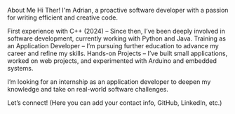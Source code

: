 About Me
Hi Ther! I'm Adrian, a proactive software developer with a passion for writing efficient and creative code.

First experience with C++ (2024) – Since then, I’ve been deeply involved in software development, currently working with Python and Java.
Training as an Application Developer – I’m pursuing further education to advance my career and refine my skills.
Hands-on Projects – I’ve built small applications, worked on web projects, and experimented with Arduino and embedded systems.

I’m looking for an internship as an application developer to deepen my knowledge and take on real-world software challenges.

Let’s connect! (Here you can add your contact info, GitHub, LinkedIn, etc.)
